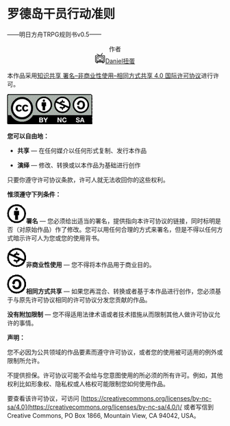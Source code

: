 # 罗德岛干员行动准则

——明日方舟TRPG规则书v0.5——



<center>作者</center>

<center><a href="https://space.bilibili.com/9601228"><img src="res/bilibili.png" />Daniel扭蛋</a></center>



本作品采用[知识共享 署名–非商业性使用–相同方式共享 4.0 国际许可协议](https://creativecommons.org/licenses/by-nc-sa/4.0/)进行许可。

![img](res/CC/img.gif)

**您可以自由地：**

- **共享** — 在任何媒介以任何形式复制、发行本作品 

- **演绎** — 修改、转换或以本作品为基础进行创作 

只要你遵守许可协议条款，许可人就无法收回你的这些权利。

**惟须遵守下列条件：**

![img](res/CC/BY.gif)**署名** — 您必须给出适当的署名，提供指向本许可协议的链接，同时标明是否（对原始作品）作了修改。您可以用任何合理的方式来署名，但是不得以任何方式暗示许可人为您或您的使用背书。

![img](res/CC/NC.gif)**非商业性使用** — 您不得将本作品用于商业目的。 

 

![img](res/CC/SA.gif)**相同方式共享** — 如果您再混合、转换或者基于本作品进行创作，您必须基于与原先许可协议相同的许可协议分发您贡献的作品。

 

**没有附加限制** — 您不得适用法律术语或者技术措施从而限制其他人做许可协议允许的事情。 

**声明：** 

您不必因为公共领域的作品要素而遵守许可协议，或者您的使用被可适用的例外或限制所允许。 

不提供担保。许可协议可能不会给与您意图使用的所必须的所有许可。例如，其他权利比如形象权、隐私权或人格权可能限制您如何使用作品。

要查看该许可协议，可访问 [https://creativecommons.org/licenses/by-nc-sa/4.0](https://creativecommons.org/licenses/by-nc-sa/4.0/)/ 或者写信到 Creative Commons, PO Box 1866, Mountain View, CA 94042, USA。

